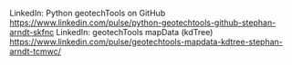 LinkedIn: Python geotechTools on GitHub
https://www.linkedin.com/pulse/python-geotechtools-github-stephan-arndt-skfnc
LinkedIn: geotechTools mapData (kdTree)
https://www.linkedin.com/pulse/geotechtools-mapdata-kdtree-stephan-arndt-tcmwc/
